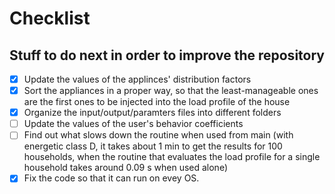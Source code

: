 # Checklist

## Stuff to do next in order to improve the repository

- [x] Update the values of the applinces' distribution factors
- [x] Sort the appliances in a proper way, so that the least-manageable ones are the first ones to be injected into the load profile of the house
- [x] Organize the input/output/paramters files into different folders
- [ ] Update the values of the user's behavior coefficients
- [ ] Find out what slows down the routine when used from main (with energetic class D, it takes about 1 min to get the results for 100 households, when the routine that evaluates the load profile for a single household takes around 0.09 s when used alone)
- [x] Fix the code so that it can run on evey OS.
